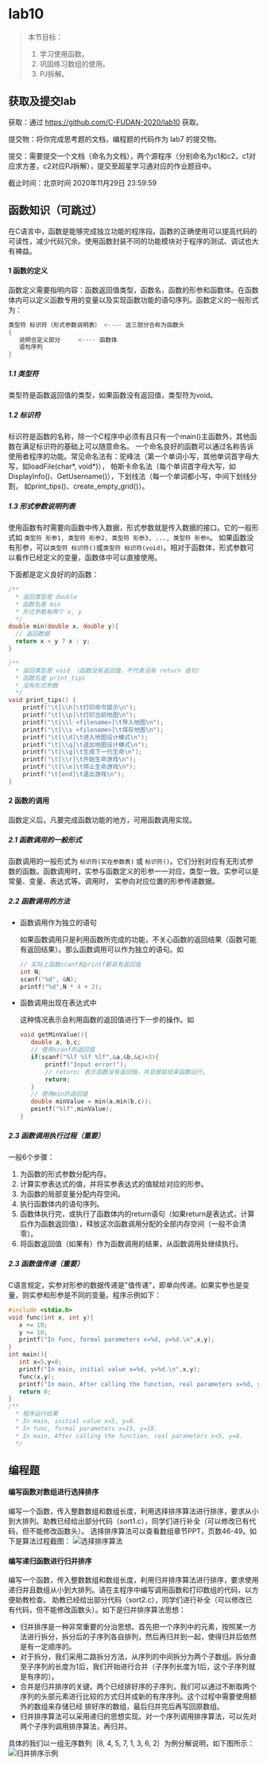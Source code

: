 # lab10

>本节目标：
>
>1. 学习使用函数。
>2. 巩固练习数组的使用。
>3. PJ拆解。

获取及提交lab
-------
获取：通过 https://github.com/C-FUDAN-2020/lab10 获取。

提交物：将你完成思考题的文档，编程题的代码作为 lab7 的提交物。

提交：需要提交一个文档（命名为文档），两个源程序（分别命名为c1和c2，c1对应求方差，c2对应PJ拆解），提交至超星学习通对应的作业题目中。

截止时间：北京时间 2020年11月29日 23:59:59

## 函数知识（可跳过）

在C语言中，函数是能够完成独立功能的程序段。函数的正确使用可以提高代码的可读性，减少代码冗余。使用函数封装不同的功能模块对于程序的测试、调试也大有裨益。

#### 1 函数的定义

函数定义需要指明内容：函数返回值类型，函数名，函数的形参和函数体。在函数体内可以定义函数专用的变量以及实现函数功能的语句序列。函数定义的一般形式为：

```c
类型符 标识符（形式参数说明表） <---- 这三部分合称为函数头
{
   说明合定义部分     <---- 函数体
   语句序列
}

```
##### 1.1 类型符

类型符是函数返回值的类型，如果函数没有返回值，类型符为void。

##### 1.2 标识符

标识符是函数的名称，除一个C程序中必须有且只有一个main()主函数外，其他函数在满足标识符的基础上可以随意命名。
一个命名良好的函数可以通过名称告诉使用者程序的功能。常见命名法有：驼峰法（第一个单词小写，其他单词首字母大写，如loadFile(char*, void*)），
帕斯卡命名法（每个单词首字母大写，如DisplayInfo()、GetUsername()），下划线法（每一个单词都小写，中间下划线分割，
如print_tips()、create_empty_grid()）。

##### 1.3 形式参数说明列表

使用函数有时需要向函数中传入数据，形式参数就是传入数据的接口。它的一般形式如 `类型符 形参1, 类型符 形参2, 类型符 形参3, ..., 类型符 形参n`。
如果函数没有形参，可以`类型符 标识符()`或`类型符 标识符(void)`。相对于函数体，形式参数可以看作已经定义的变量，函数体中可以直接使用。

下面都是定义良好的的函数：
```c
/**
  * 返回类型是 double
  * 函数名是 min
  * 形式参数有两个 x, y
  */
double min(double x, double y){
  // 返回数据
  return x < y ? x : y;
}

/**
  * 返回类型是 void （函数没有返回值，不代表没有 return 语句）
  * 函数名是 print_tips
  * 没有形式参数
  */
void print_tips() {
    printf("\t[\\h]\t打印命令提示\n");
    printf("\t[\\p]\t打印当前地图\n");
    printf("\t[\\l <filename>]\t导入地图\n");
    printf("\t[\\s <filename>]\t保存地图\n");
    printf("\t[\\d]\t进入地图设计模式\n");
    printf("\t[\\q]\t退出地图设计模式\n");
    printf("\t[\\g]\t生成下一代生命\n");
    printf("\t[\\r]\t开始生命游戏\n");
    printf("\t[\\e]\t停止生命游戏\n");
    printf("\t[end]\t退出游戏\n");
}
```

#### 2 函数的调用

函数定义后，凡要完成函数功能的地方，可用函数调用实现。

##### 2.1 函数调用的一般形式

函数调用的一般形式为 `标识符(实在参数表)` 或 `标识符()`。它们分别对应有无形式参数的函数。函数调用时，实参与函数定义的形参一一对应，类型一致。实参可以是常量、变量、表达式等。调用时，
实参向对应位置的形参传递数据。
  
##### 2.2 函数调用的方法

- 函数调用作为独立的语句

  如果函数调用只是利用函数所完成的功能，不关心函数的返回结果（函数可能有返回结果）。那么函数调用可以作为独立的语句。如
  ```c
  // 实际上函数scanf和printf都具有返回值
  int N;
  scanf("%d", &N);
  printf("%d",N * 4 + 2);
  ```

- 函数调用出现在表达式中

  这种情况表示会利用函数的返回值进行下一步的操作。如
  ```c
  void getMinValue(){
     double a, b,c;
     // 使用scanf的返回值
     if(scanf("%lf %lf %lf",&a,&b,&c)<3){
         printf("Input error!");
         // return; 表示函数没有返回值，并且提前结束函数运行。
         return;
     }
     // 使用min的返回值
     double minValue = min(a,min(b,c));
     peintf("%lf",minValue);
  }
  ```
##### 2.3 函数调用执行过程（重要）
一般6个步骤：
1. 为函数的形式参数分配内存。
2. 计算实参表达式的值，并将实参表达式的值赋给对应的形参。
3. 为函数的局部变量分配内存空间。
4. 执行函数体内的语句序列。
5. 函数体执行完，或执行了函数体内的return语句（如果return是表达式，计算后作为函数返回值），释放这次函数调用分配的全部内存空间（一般不会清零）。
6. 将函数返回值（如果有）作为函数调用的结果，从函数调用处继续执行。

##### 2.3 函数值传递（重要）
C语言规定，实参对形参的数据传递是"值传递"，即单向传递。如果实参也是变量，则实参和形参是不同的变量。程序示例如下：
```c
#include <stdio.h>
void func(int x, int y){
   x += 10;
   y += 10;
   printf("In func, formal parameters x=%d, y=%d.\n",x,y);
}
int main(){
   int x=5,y=8;
   printf("In main, initial value x=%d, y=%d.\n",x,y);
   func(x,y);
   printf("In main, After calling the function, real parameters x=%d, y=%d.\n",x,y);
   return 0;
}
/**
  * 程序运行结果
  * In main, initial value x=5, y=8.
  * In func, formal parameters x=15, y=18.
  * In main, After calling the function, real parameters x=5, y=8.
  */
```

## 编程题

#### 编写函数对数组进行选择排序
编写一个函数，传入整数数组和数组长度，利用选择排序算法进行排序，要求从小到大排列。助教已经给出部分代码（sort1.c），同学们进行补全（可以修改已有代码，但不能修改函数头）。
选择排序算法可以查看数组章节PPT，页数46-49。如下是算法过程截图：
![选择排序算法](./selectionSort.png)

#### 编写递归函数进行归并排序
编写一个函数，传入整数数组和数组长度，利用归并排序算法进行排序，要求使用递归并且数组从小到大排列。请在主程序中编写调用函数和打印数组的代码，以方便助教检查。
助教已经给出部分代码（sort2.c），同学们进行补全（可以修改已有代码，但不能修改函数头）。如下是归并排序算法思想：

- 归并排序是一种非常重要的分治思想。首先把一个序列中的元素，按照某一方法进行拆分，拆分后的子序列各自排列，然后再归并到一起，使得归并后依然是有一定顺序的。
- 对于拆分，我们采用二路拆分方法，从序列的中间拆分为两个子数组。拆分直至子序列的长度为1后，我们开始进行合并（子序列长度为1后，这个子序列就是有序的）。
- 合并是归并排序的关键。两个已经排好序的子序列，我们可以通过不断取两个序列的头部元素进行比较的方式归并成新的有序序列。这个过程中需要使用额外的数组来存储已经
排好序的数组，最后归并完后再写回原数组。
- 归并排序算法可以采用递归的思想实现。对一个序列调用排序算法，可以先对两个子序列调用排序算法，再归并。

具体的我们以一组无序数列｛8, 4, 5, 7, 1, 3, 6, 2｝为例分解说明，如下图所示：
![归并排序示例](./mergeSort.png)
